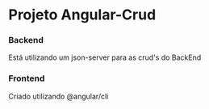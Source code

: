 # Projeto Angular-Crud

### Backend
Está utilizando um json-server para as crud's do BackEnd

### Frontend
Criado utilizando @angular/cli